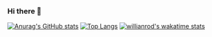 ### Hi there 👋

[![Anurag's GitHub stats](https://github-readme-stats.vercel.app/api?username=Praeee)](https://github.com/anuraghazra/github-readme-stats)
[![Top Langs](https://github-readme-stats.vercel.app/api/top-langs/?username=Praeee&layout=compact)](https://github.com/anuraghazra/github-readme-stats)
[![willianrod's wakatime stats](https://github-readme-stats.vercel.app/api/wakatime?username=Praeee)](https://github.com/anuraghazra/github-readme-stats)



<!--
**Praeee/Praeee** is a ✨ _special_ ✨ repository because its `README.md` (this file) appears on your GitHub profile.

Here are some ideas to get you started:

- 🔭 I’m currently working on ...
- 🌱 I’m currently learning ...
- 👯 I’m looking to collaborate on ...
- 🤔 I’m looking for help with ...
- 💬 Ask me about ...
- 📫 How to reach me: ...
- 😄 Pronouns: ...
- ⚡ Fun fact: ...
-->
